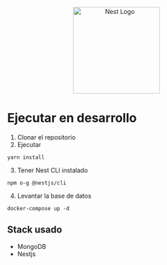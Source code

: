 <p align="center">
  <a href="http://nestjs.com/" target="blank"><img src="https://nestjs.com/img/logo-small.svg" width="200" alt="Nest Logo" /></a>
</p>

# Ejecutar en desarrollo

1. Clonar el repositorio
2. Ejecutar 
``` 
yarn install
``` 
3. Tener Nest CLI instalado
``` 
npm o-g @nestjs/cli
``` 
4. Levantar la base de datos
``` 
docker-compose up -d
``` 

## Stack usado  
* MongoDB
* Nestjs